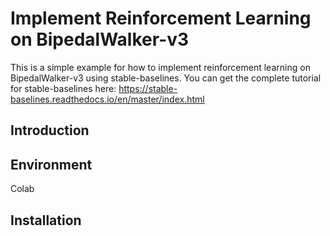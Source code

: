 # Implement Reinforcement Learning on BipedalWalker-v3
This is a simple example for how to implement reinforcement learning on BipedalWalker-v3 using stable-baselines.
You can get the complete tutorial for stable-baselines here: https://stable-baselines.readthedocs.io/en/master/index.html

## Introduction

## Environment
Colab
## Installation
